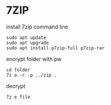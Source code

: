 # 7ZIP
install 7zip command line
```console
sudo apt update
sudo apt upgrade
sudo apt install p7zip-full p7zip-rar
```
encrypt folder with pw
```console
cd folder
7z a -r -p ../zip .
```
decrypt
```console
7z e file
```
